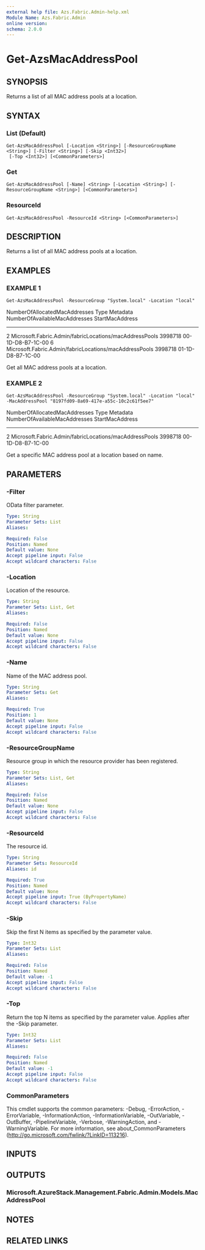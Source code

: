 ```yaml
---
external help file: Azs.Fabric.Admin-help.xml
Module Name: Azs.Fabric.Admin
online version:
schema: 2.0.0
---
```


# Get-AzsMacAddressPool

## SYNOPSIS
Returns a list of all MAC address pools at a location.

## SYNTAX

### List (Default)
```
Get-AzsMacAddressPool [-Location <String>] [-ResourceGroupName <String>] [-Filter <String>] [-Skip <Int32>]
 [-Top <Int32>] [<CommonParameters>]
```

### Get
```
Get-AzsMacAddressPool [-Name] <String> [-Location <String>] [-ResourceGroupName <String>] [<CommonParameters>]
```

### ResourceId
```
Get-AzsMacAddressPool -ResourceId <String> [<CommonParameters>]
```

## DESCRIPTION
Returns a list of all MAC address pools at a location.

## EXAMPLES

### EXAMPLE 1
```
Get-AzsMacAddressPool -ResourceGroup "System.local" -Location "local"
```

NumberOfAllocatedMacAddresses Type                                                   Metadata NumberOfAvailableMacAddresses StartMacAddress
----------------------------- ----                                                   -------- ----------------------------- ---------------
2                             Microsoft.Fabric.Admin/fabricLocations/macAddressPools          3998718                       00-1D-D8-B7-1C-00
6                             Microsoft.Fabric.Admin/fabricLocations/macAddressPools          3998718                       01-1D-D8-B7-1C-00

Get all MAC address pools at a location.

### EXAMPLE 2
```
Get-AzsMacAddressPool -ResourceGroup "System.local" -Location "local" -MacAddressPool "8197fd09-8a69-417e-a55c-10c2c61f5ee7"
```

NumberOfAllocatedMacAddresses Type                                                   Metadata NumberOfAvailableMacAddresses StartMacAddress
----------------------------- ----                                                   -------- ----------------------------- ---------------
2                             Microsoft.Fabric.Admin/fabricLocations/macAddressPools          3998718                       00-1D-D8-B7-1C-00

Get a specific MAC address pool at a location based on name.

## PARAMETERS

### -Filter
OData filter parameter.

```yaml
Type: String
Parameter Sets: List
Aliases:

Required: False
Position: Named
Default value: None
Accept pipeline input: False
Accept wildcard characters: False
```

### -Location
Location of the resource.

```yaml
Type: String
Parameter Sets: List, Get
Aliases:

Required: False
Position: Named
Default value: None
Accept pipeline input: False
Accept wildcard characters: False
```

### -Name
Name of the MAC address pool.

```yaml
Type: String
Parameter Sets: Get
Aliases:

Required: True
Position: 1
Default value: None
Accept pipeline input: False
Accept wildcard characters: False
```

### -ResourceGroupName
Resource group in which the resource provider has been registered.

```yaml
Type: String
Parameter Sets: List, Get
Aliases:

Required: False
Position: Named
Default value: None
Accept pipeline input: False
Accept wildcard characters: False
```

### -ResourceId
The resource id.

```yaml
Type: String
Parameter Sets: ResourceId
Aliases: id

Required: True
Position: Named
Default value: None
Accept pipeline input: True (ByPropertyName)
Accept wildcard characters: False
```

### -Skip
Skip the first N items as specified by the parameter value.

```yaml
Type: Int32
Parameter Sets: List
Aliases:

Required: False
Position: Named
Default value: -1
Accept pipeline input: False
Accept wildcard characters: False
```

### -Top
Return the top N items as specified by the parameter value.
Applies after the -Skip parameter.

```yaml
Type: Int32
Parameter Sets: List
Aliases:

Required: False
Position: Named
Default value: -1
Accept pipeline input: False
Accept wildcard characters: False
```

### CommonParameters
This cmdlet supports the common parameters: -Debug, -ErrorAction, -ErrorVariable, -InformationAction, -InformationVariable, -OutVariable, -OutBuffer, -PipelineVariable, -Verbose, -WarningAction, and -WarningVariable. For more information, see about_CommonParameters (http://go.microsoft.com/fwlink/?LinkID=113216).

## INPUTS

## OUTPUTS

### Microsoft.AzureStack.Management.Fabric.Admin.Models.MacAddressPool

## NOTES

## RELATED LINKS

